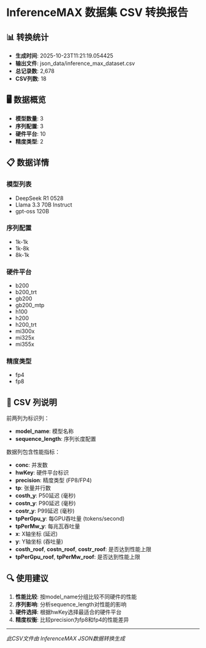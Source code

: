 # InferenceMAX 数据集 CSV 转换报告

## 📊 转换统计
- **生成时间**: 2025-10-23T11:21:19.054425
- **输出文件**: json_data/inference_max_dataset.csv
- **总记录数**: 2,678
- **CSV列数**: 18

## 🖥️ 数据概览
- **模型数量**: 3
- **序列配置**: 3
- **硬件平台**: 10
- **精度类型**: 2

## 📋 数据详情

### 模型列表
- DeepSeek R1 0528
- Llama 3.3 70B Instruct
- gpt-oss 120B

### 序列配置
- 1k-1k
- 1k-8k
- 8k-1k

### 硬件平台
- b200
- b200_trt
- gb200
- gb200_mtp
- h100
- h200
- h200_trt
- mi300x
- mi325x
- mi355x

### 精度类型
- fp4
- fp8

## 📄 CSV 列说明
前两列为标识列：
- **model_name**: 模型名称
- **sequence_length**: 序列长度配置

数据列包含性能指标：
- **conc**: 并发数
- **hwKey**: 硬件平台标识
- **precision**: 精度类型 (FP8/FP4)
- **tp**: 张量并行数
- **costh_y**: P50延迟 (毫秒)
- **costn_y**: P90延迟 (毫秒)
- **costr_y**: P99延迟 (毫秒)
- **tpPerGpu_y**: 每GPU吞吐量 (tokens/second)
- **tpPerMw_y**: 每兆瓦吞吐量
- **x**: X轴坐标 (延迟)
- **y**: Y轴坐标 (吞吐量)
- **costh_roof**, **costn_roof**, **costr_roof**: 是否达到性能上限
- **tpPerGpu_roof**, **tpPerMw_roof**: 是否达到性能上限

## 🔍 使用建议
1. **性能比较**: 按model_name分组比较不同硬件的性能
2. **序列影响**: 分析sequence_length对性能的影响
3. **硬件选择**: 根据hwKey选择最适合的硬件平台
4. **精度权衡**: 比较precision为fp8和fp4的性能差异

---

*此CSV文件由 InferenceMAX JSON数据转换生成*
